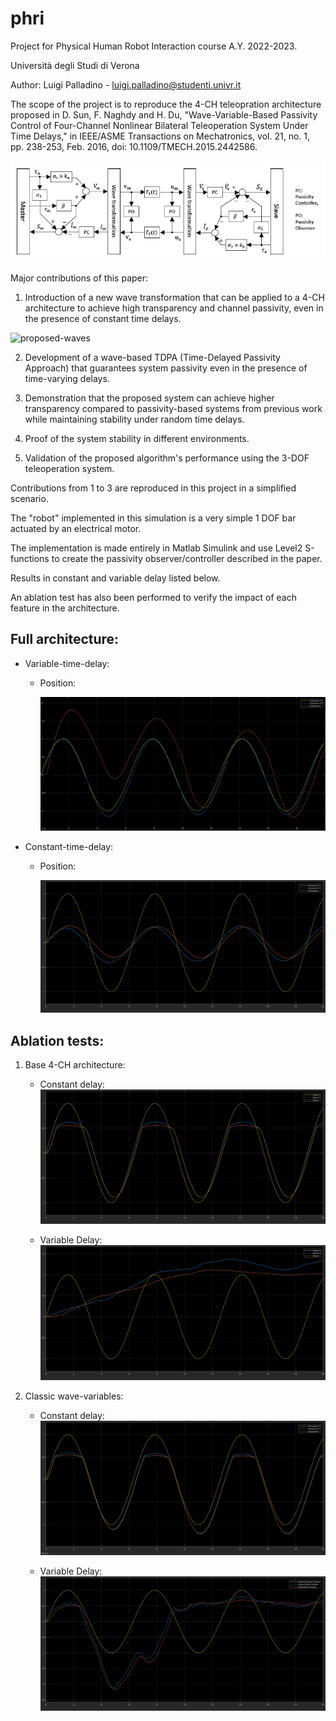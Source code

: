 # phri

Project for Physical Human Robot Interaction course A.Y. 2022-2023.

Università degli Studi di Verona

Author:
Luigi Palladino - luigi.palladino@studenti.univr.it

The scope of the project is to reproduce the 4-CH teleopration architecture proposed in D. Sun, F. Naghdy and H. Du, "Wave-Variable-Based Passivity Control of Four-Channel Nonlinear Bilateral Teleoperation System Under Time Delays," in IEEE/ASME Transactions on Mechatronics, vol. 21, no. 1, pp. 238-253, Feb. 2016, doi: 10.1109/TMECH.2015.2442586.

![proposed-architecture](/images/proposed_architecture.png "proposed_architecture")


Major contributions of this paper:
  1. Introduction of a new wave transformation that can be applied to a 4-CH architecture to achieve high transparency and channel passivity, even in the presence of constant time delays.

![proposed-waves](/images/wave_variables_proposed.png.png "proposed_wavs")

  2. Development of a wave-based TDPA (Time-Delayed Passivity Approach) that guarantees system passivity even in the presence of time-varying delays.

  3. Demonstration that the proposed system can achieve higher transparency compared to passivity-based systems from previous work while maintaining stability under random time delays.

  4. Proof of the system stability in different environments.

  5. Validation of the proposed algorithm's performance using the 3-DOF teleoperation system.

Contributions from 1 to 3 are reproduced in this project in a simplified scenario.

The "robot" implemented in this simulation is a very simple 1 DOF bar actuated by an electrical motor.

The implementation is made entirely in Matlab Simulink and use Level2 S-functions to create the passivity observer/controller described in the paper.

Results in constant and variable delay listed below.

An ablation test has also been performed to verify the impact of each feature in the architecture.


## Full architecture:

- Variable-time-delay:

  - Position:

    ![Variable-time-delay](/images/variable_full.png "Variable-time-delay")

- Constant-time-delay:

  - Position:

    ![Constant-time-delay](/images/constant_full.png "Constant-time-delay")

## Ablation tests:

1. Base 4-CH architecture:

    - Constant delay:
    ![Constant-time-delay](/images/base_architecture_constant.png "Constant-time-delay")

    - Variable Delay:
    ![Constant-time-delay](/images/base_architecture_variable.png "Constant-time-delay")

2. Classic wave-variables:

    - Constant delay:
    ![Constant-time-delay](/images/normal_waves_constant.png "Constant-time-delay")

    - Variable Delay:
    ![Constant-time-delay](/images/normal_waves_variable.png "Constant-time-delay")





